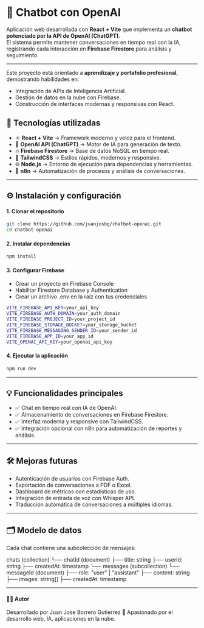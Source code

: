 # 🤖 Chatbot con OpenAI
Aplicación web desarrollada con **React + Vite** que implementa un **chatbot potenciado por la API de OpenAI (ChatGPT)**.  
El sistema permite mantener conversaciones en tiempo real con la IA, registrando cada interacción en **Firebase Firestore** para análisis y seguimiento.  

------

Este proyecto está orientado a **aprendizaje y portafolio profesional**, demostrando habilidades en:
- Integración de APIs de Inteligencia Artificial.  
- Gestión de datos en la nube con Firebase.  
- Construcción de interfaces modernas y responsivas con React.  

## 🚀 Tecnologías utilizadas
- ⚛️ **React + Vite** → Framework moderno y veloz para el frontend.  
- 🧠 **OpenAI API (ChatGPT)** → Motor de IA para generación de texto.  
- 🔥 **Firebase Firestore** → Base de datos NoSQL en tiempo real.  
- 🎨 **TailwindCSS** → Estilos rápidos, modernos y responsive.  
- 🌐 **Node.js** → Entorno de ejecución para dependencias y herramientas.  
- 🔄 **n8n** → Automatización de procesos y análisis de conversaciones.  

------
 
## ⚙️ Instalación y configuración
#### 1. Clonar el repositorio
```bash
git clone https://github.com/juanjosbg/chatbot-openai.git
cd chatbot-openai
```
#### 2. Instalar dependencias
```bash
npm install
```
#### 3. Configurar Firebase
- Crear un proyecto en Firebase Console
- Habilitar Firestore Database y Authentication
- Crear un archivo .env en la raíz con tus credenciales

```bash
VITE_FIREBASE_API_KEY=your_api_key
VITE_FIREBASE_AUTH_DOMAIN=your_auth_domain
VITE_FIREBASE_PROJECT_ID=your_project_id
VITE_FIREBASE_STORAGE_BUCKET=your_storage_bucket
VITE_FIREBASE_MESSAGING_SENDER_ID=your_sender_id
VITE_FIREBASE_APP_ID=your_app_id
VITE_OPENAI_API_KEY=your_openai_api_key
```

#### 4. Ejecutar la aplicación
```bash
npm run dev
```
------

## 💡 Funcionalidades principales
- ✅ Chat en tiempo real con IA de OpenAI.
- ✅ Almacenamiento de conversaciones en Firebase Firestore.
- ✅ Interfaz moderna y responsive con TailwindCSS.
- ✅ Integración opcional con n8n para automatización de reportes y análisis.

------

## 🛠️ Mejoras futuras
- Autenticación de usuarios con Firebase Auth.
- Exportación de conversaciones a PDF o Excel.
- Dashboard de métricas con estadísticas de uso.
- Integración de entrada de voz con Whisper API.
- Traducción automática de conversaciones a múltiples idiomas.

------

## 🗂️ Modelo de datos
Cada chat contiene una subcolección de mensajes:

chats (collection)
  └── chatId (document)
       ├── title: string
       ├── userId: string
       ├── createdAt: timestamp
       └── messages (subcollection)
            └── messageId (document)
                 ├── role: "user" | "assistant"
                 ├── content: string
                 ├── images: string[]
                 ├── createdAt: timestamp


------

#### 👨‍💻 Autor
Desarrollado por Juan Jose Borrero Gutierrez
🚀 Apasionado por el desarrollo web, IA, aplicaciones en la nube.